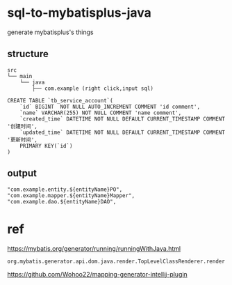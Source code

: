 # sql-to-mybatisplus-java
generate mybatisplus's things

## structure
```
src
└── main
    └── java
        ├── com.example (right click,input sql)
```
```
CREATE TABLE `tb_service_account`(
    `id` BIGINT  NOT NULL AUTO_INCREMENT COMMENT 'id comment',
    `name` VARCHAR(255) NOT NULL COMMENT 'name comment',
    `created_time` DATETIME NOT NULL DEFAULT CURRENT_TIMESTAMP COMMENT '创建时间',
    `updated_time` DATETIME NOT NULL DEFAULT CURRENT_TIMESTAMP COMMENT '更新时间',
    PRIMARY KEY(`id`)
)
```

## output
```
"com.example.entity.${entityName}PO",
"com.example.mapper.${entityName}Mapper",
"com.example.dao.${entityName}DAO",
```

# ref
https://mybatis.org/generator/running/runningWithJava.html
```
org.mybatis.generator.api.dom.java.render.TopLevelClassRenderer.render
```

https://github.com/Wohoo22/mapping-generator-intellij-plugin
